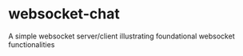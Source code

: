 # websocket-chat
A simple websocket server/client illustrating foundational websocket functionalities 
